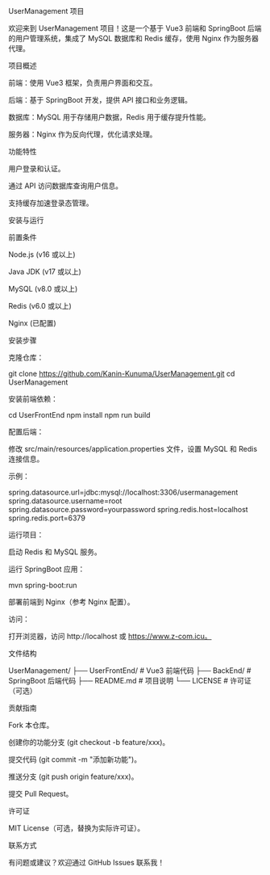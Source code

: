 UserManagement 项目

欢迎来到 UserManagement 项目！这是一个基于 Vue3 前端和 SpringBoot 后端的用户管理系统，集成了 MySQL 数据库和 Redis 缓存，使用 Nginx 作为服务器代理。

项目概述





前端：使用 Vue3 框架，负责用户界面和交互。



后端：基于 SpringBoot 开发，提供 API 接口和业务逻辑。



数据库：MySQL 用于存储用户数据，Redis 用于缓存提升性能。



服务器：Nginx 作为反向代理，优化请求处理。

功能特性





用户登录和认证。



通过 API 访问数据库查询用户信息。



支持缓存加速登录态管理。

安装与运行

前置条件





Node.js (v16 或以上)



Java JDK (v17 或以上)



MySQL (v8.0 或以上)



Redis (v6.0 或以上)



Nginx (已配置)

安装步骤





克隆仓库：

git clone https://github.com/Kanin-Kunuma/UserManagement.git
cd UserManagement



安装前端依赖：

cd UserFrontEnd
npm install
npm run build



配置后端：





修改 src/main/resources/application.properties 文件，设置 MySQL 和 Redis 连接信息。



示例：

spring.datasource.url=jdbc:mysql://localhost:3306/usermanagement
spring.datasource.username=root
spring.datasource.password=yourpassword
spring.redis.host=localhost
spring.redis.port=6379



运行项目：





启动 Redis 和 MySQL 服务。



运行 SpringBoot 应用：

mvn spring-boot:run



部署前端到 Nginx（参考 Nginx 配置）。



访问：





打开浏览器，访问 http://localhost 或 https://www.z-com.icu。

文件结构

UserManagement/
├── UserFrontEnd/         # Vue3 前端代码
├── BackEnd/             # SpringBoot 后端代码
├── README.md            # 项目说明
└── LICENSE              # 许可证（可选）

贡献指南





Fork 本仓库。



创建你的功能分支 (git checkout -b feature/xxx)。



提交代码 (git commit -m "添加新功能")。



推送分支 (git push origin feature/xxx)。



提交 Pull Request。

许可证

MIT License（可选，替换为实际许可证）。

联系方式

有问题或建议？欢迎通过 GitHub Issues 联系我！

